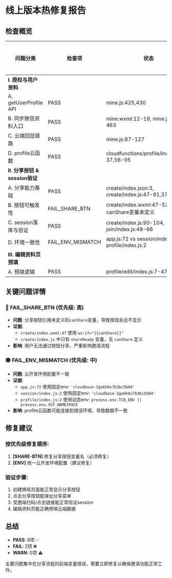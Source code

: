 # 线上版本热修复报告

## 检查概览

| 问题分类 | 检查项 | 状态 | 证据位置 | 优先级 |
|---------|--------|------|----------|--------|
| **Ⅰ. 授权与用户资料** | | | | |
| A. getUserProfile API | PASS | mine.js:425,430 | 低 |
| B. 同步微信资料入口 | PASS | mine.wxml:12-19, mine.js:424-463 | 低 |
| C. 云端回显链路 | PASS | mine.js:87-127 | 低 |
| D. profile云函数 | PASS | cloudfunctions/profile/index.js:34-37,56-95 | 低 |
| **Ⅱ. 分享按钮 & session验证** | | | | |
| A. 分享能力基础 | PASS | create/index.json:3, create/index.js:47-61,372 | 低 |
| B. 按钮可触发性 | FAIL_SHARE_BTN | create/index.wxml:47-52, canShare变量未定义 | **高** |
| C. session落库与验证 | PASS | create/index.js:90-104, join/index.js:48-66 | 低 |
| D. 环境一致性 | FAIL_ENV_MISMATCH | app.js:72 vs session/index.js:2 vs profile/index.js:2 | **中** |
| **Ⅲ. 编辑资料页预填** | | | | |
| A. 预填逻辑 | PASS | profile/edit/index.js:7-47 | 低 |

## 关键问题详情

### 🔴 FAIL_SHARE_BTN (优先级: 高)
- **问题**: 分享按钮引用未定义的`canShare`变量，导致按钮永远不显示
- **证据**: 
  - `create/index.wxml:47` 使用 `wx:if="{{canShare}}"`
  - `create/index.js` 中只有 `shareReady` 变量，无 `canShare` 定义
- **影响**: 用户无法通过按钮分享，严重影响邀请流程

### 🟡 FAIL_ENV_MISMATCH (优先级: 中)
- **问题**: 云开发环境配置不一致
- **证据**:
  - `app.js:72` 使用固定env: `'cloudbase-3go6h0x7b3bc5b04'`
  - `session/index.js:2` 使用固定env: `'cloudbase-3go6h0x7b3bc5b04'`  
  - `profile/index.js:2` 使用动态env: `process.env.TCB_ENV || process.env.SCF_NAMESPACE`
- **影响**: profile云函数可能连接到错误环境，导致数据不一致

## 修复建议

### 按优先级修复顺序:
1. **[SHARE-BTN]** 修复分享按钮变量名（必须修复）
2. **[ENV]** 统一云开发环境配置（建议修复）

### 验证步骤:
1. 创建牌局页面能正常显示分享按钮
2. 点击分享按钮能弹出分享菜单
3. 受邀端扫码/点击链接能正常验证session
4. 编辑资料页能正确预填云端数据

## 总结
- **PASS**: 8项 ✅
- **FAIL**: 2项 ❌  
- **WARN**: 0项 ⚠️

主要问题集中在分享流程的前端变量错误，需要立即修复以确保邀请功能正常工作。



